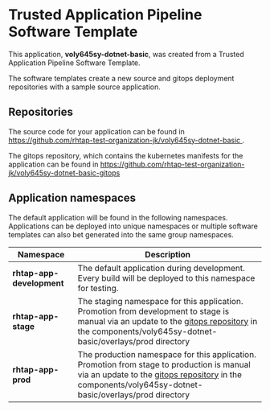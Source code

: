 # Trusted Application Pipeline Software Template

This application, **voly645sy-dotnet-basic**, was created from a Trusted Application Pipeline Software Template.

The software templates create a new source and gitops deployment repositories with a sample source application. 

## Repositories

The source code for your application can be found in [https://github.com/rhtap-test-organization-jk/voly645sy-dotnet-basic ](https://github.com/rhtap-test-organization-jk/voly645sy-dotnet-basic ).
 
The gitops repository, which contains the kubernetes manifests for the application can be found in 
[https://github.com/rhtap-test-organization-jk/voly645sy-dotnet-basic-gitops ](https://github.com/rhtap-test-organization-jk/voly645sy-dotnet-basic-gitops ) 

## Application namespaces 

The default application will be found in the following namespaces. Applications can be deployed into unique namespaces or multiple software templates can also bet generated into the same group namespaces.  

|  Namespace   |  Description   |  
| -------- | -------- |   
| **rhtap-app-development** | The default application during development. Every build will be deployed to this namespace for testing. | 
| **rhtap-app-stage** | The staging namespace for this application. Promotion from development to stage is manual via an update to the [gitops repository](https://github.com/rhtap-test-organization-jk/voly645sy-dotnet-basic-gitops ) in the components/voly645sy-dotnet-basic/overlays/prod directory |  
| **rhtap-app-prod** | The production namespace for this application. Promotion from stage to production is manual via an update to the [gitops repository](https://github.com/rhtap-test-organization-jk/voly645sy-dotnet-basic-gitops ) in the components/voly645sy-dotnet-basic/overlays/prod directory | 